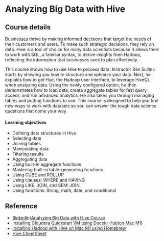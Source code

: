 # Analyzing Big Data with Hive


## Course details

Businesses thrive by making informed decisions that target the needs of their customers and users. To make such strategic decisions, they rely on data. Hive is a tool of choice for many data scientists because it allows them to work with SQL, a familiar syntax, to derive insights from Hadoop, reflecting the information that businesses seek to plan effectively.

This course shows how to use Hive to process data. Instructor Ben Sullins starts by showing you how to structure and optimize your data. Next, he explains how to get Hue, the Hadoop user interface, to leverage HiveQL when analyzing data. Using the newly configured option, he then demonstrates how to load data, create aggregate tables for fast query access, and run advanced analytics. He also takes you through managing tables and putting functions to use. This course is designed to help you find new ways to work with datasets so you can answer the tough data science questions that come your way.


#### Learning objectives
- Defining data structures in Hive
- Selecting data
- Joining tables
- Manipulating data
- Filtering results
- Aggregating data
- Using built-in aggregate functions
- Mastering built-in table-generating functions
- Using CUBE and ROLLUP
- Using clauses: WHERE and HAVING
- Using LIKE, JOIN, and SEMI JOIN
- Using functions: String, math, date, and conditional




## Reference
- [(linkedIn)Analyzing Big Data with Hive Course](https://www.linkedin.com/learning/analyzing-big-data-with-hive/setting-up-our-demo-environment)
- [Installing Cloudera Quickstart VM using Docekr Hub(on Mac M1)](https://medium.com/@rakeshgopidi/installing-cloudera-quickstart-vm-through-docker-hub-on-mac-m1-879f4a3d0fd4)
- [Installing Hadoop with Hive on Mac M1 using Homebrew](https://medium.com/@daibinraju/installing-hadoop-with-hive-on-mac-m1-using-homebrew-3505c6166e83)
- [Hive CheetSheet](https://gist.github.com/kzhangkzhang/258d18858889fa97194011a249b74c43)
  